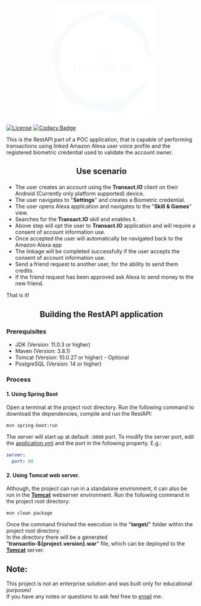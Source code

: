 <p align="center">
  <img src="src/main/resources/static/img/brand/transactio-logo-no-background.png" alt="Logo" height="300" />
</p>

[![License](https://img.shields.io/pypi/l/thumbnails.svg)](https://github.com/erik1608/transactio/blob/main/LICENSE)
[![Codacy Badge](https://app.codacy.com/project/badge/Grade/caa6643d42954c1b95850d09c513040e)](https://www.codacy.com/gh/erik1608/transactio/dashboard?utm_source=github.com&amp;utm_medium=referral&amp;utm_content=erik1608/transactio&amp;utm_campaign=Badge_Grade)

This is the RestAPI part of a POC application, that is capable of performing transactions using linked Amazon Alexa user voice profile 
and the registered biometric credential used to validate the account owner.

## <p style="text-align: center;" >Use scenario</p>
 * The user creates an account using the **Transact.IO** client on their Android (Currently only platform supported) device.
 * The user navigates to "**Settings**" and creates a Biometric credential.
 * The user opens Alexa application and navigates to the "**Skill & Games**" view.
 * Searches for the **Transact.IO** skill and enables it. 
 * Above step will opt the user to **Transact.IO** application and will require a consent of account information use.
 * Once accepted the user will automatically be navigated back to the Amazon Alexa app
 * The linkage will be completed successfully if the user accepts the consent of account information use.
 * Send a friend request to another user, for the ability to send them credits.
 * If the friend request has been approved ask Alexa to send money to the new friend.

That is it!

## <p style="text-align: center;" >Building the RestAPI application</p>

### Prerequisites
* JDK (Version: 11.0.3 or higher)
* Maven (Version: 3.8.1)
* Tomcat (Version: 10.0.27 or higher) - Optional
* PostgreSQL (Version: 14 or higher)

### Process
#### 1. Using Spring Boot
Open a terminal at the project root directory.
Run the following command to download the dependencies, compile and run the RestAPI:
```commandline
mvn spring-boot:run
```
The server will start up at default ``:8080`` port.
To modify the server port, edit the <a href="src/main/resources/application.yml">application.yml</a> and the port in the following property. E.g.:
```yaml
server:
  port: 80
```

#### 2. Using Tomcat web server.
Although, the project can run in a standalone environment, it can also be run in the <u>**Tomcat**</u> webserver environment. 
Run the following command in the project root directory:
```commandline
mvn clean package
```

Once the command finished the execution in the "**target/**" folder within the project root directory. <br>
In the directory there will be a generated "**transactio-${project.version}.war**" file, which can be deployed to the <u>**Tomcat**</u> server.

## Note:
This project is not an enterprise solution and was built only for educational purposes!<br>
If you have any notes or questions to ask feel free to <a href="mailto:erikterdavtyan@gmail.com">email</a> me.